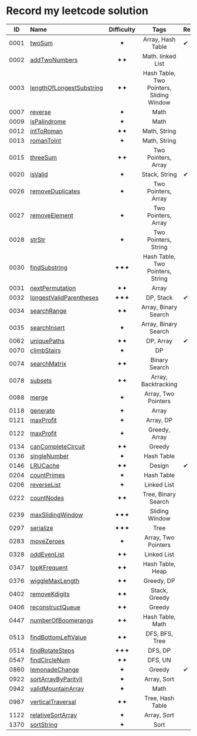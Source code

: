 # Record my leetcode solution

| ID | Name | Difficulty | Tags | Remarks |
| :---: | :--- | :---: | :---: | :--- |
| 0001 | [twoSum](./code/0001_twoSum/) | ✦ | Array, Hash Table | ✔ |
| 0002 | [addTwoNumbers](./code/0002_addTwoNumbers) | ✦✦ | Math. linked List |  |
| 0003 | [lengthOfLongestSubstring](./code/0003_lengthOfLongestSubstring) | ✦✦ | Hash Table, Two Pointers, Sliding Window |  |
| 0007 | [reverse](./code/0007_reverse) | ✦ | Math |  |
| 0009 | [isPalindrome](./code/0009_isPalindrome) | ✦ | Math |  |
| 0012 | [intToRoman](./code/0012_intToRoman) | ✦✦ | Math, String |  |
| 0013 | [romanToInt](./code/0013_romanToInt) | ✦ | Math, String |  |
| 0015 | [threeSum](./code/0015_threeSum) | ✦✦ | Two Pointers, Array |  |
| 0020 | [isValid](./code/0020_isValid) | ✦ | Stack, String | ✔ |
| 0026 | [removeDuplicates](./code/0026_removeDuplicates) | ✦ | Two Pointers, Array |  |
| 0027 | [removeElement](./code/0027_removeElement) | ✦ | Two Pointers, Array |  |
| 0028 | [strStr](./code/0028_strStr) | ✦ | Two Pointers, String |  |
| 0030 | [findSubstring](./code/0030_findSubstring) | ✦✦✦ | Hash Table, Two Pointers, String |  |
| 0031 | [nextPermutation](./code/0031_nextPermutation) | ✦✦ | Array |  |
| 0032 | [longestValidParentheses](./code/0032_longestValidParentheses) | ✦✦✦ | DP, Stack | ✔ |
| 0034 | [searchRange](./code/0034_searchRange) | ✦✦ | Array, Binary Search |  |
| 0035 | [searchInsert](./code/0035_searchInsert) | ✦ | Array, Binary Search |  |
| 0062 | [uniquePaths](./code/0062_uniquePaths) | ✦✦ | DP, Array | ✔ |
| 0070 | [climbStairs](./code/0070_climbStairs) | ✦ | DP |  |
| 0074 | [searchMatrix](./code/0074_searchMatrix) | ✦✦ | Binary Search |  |
| 0078 | [subsets](./code/0078_subsets) | ✦✦ | Array, Backtracking |  |
| 0088 | [merge](./code/0088_merge) | ✦ | Array, Two Pointers |  |
| 0118 | [generate](./code/0118_generate) | ✦ | Array |  |
| 0121 | [maxProfit](./code/0121_maxProfit) | ✦ | Array, DP |  |
| 0122 | [maxProfit](./code/0122_maxProfit) | ✦ | Greedy, Array |  |
| 0134 | [canCompleteCircuit](./code/0134_canCompleteCircuit) | ✦✦ | Greedy |  |
| 0136 | [singleNumber](./code/0136_singleNumber) | ✦ | Hash Table |  |
| 0146 | [LRUCache](./code/0146_LRUCache) | ✦✦ | Design | ✔ |
| 0204 | [countPrimes](./code/0204_countPrimes) | ✦ | Hash Table |  |
| 0206 | [reverseList](./code/0206_reverseList) | ✦ | Linked List |  |
| 0222 | [countNodes](./code/0222_countNodes) | ✦✦ | Tree, Binary Search |  |
| 0239 | [maxSlidingWindow](./code/0239_maxSlidingWindow) | ✦✦✦ | Sliding Window |  |
| 0297 | [serialize](./code/0297_serialize) | ✦✦✦ | Tree |  |
| 0283 | [moveZeroes](./code/0283_moveZeroes) | ✦ | Array, Two Pointers |  |
| 0328 | [oddEvenList](./code/0328_oddEvenList) | ✦✦ | Linked List |  |
| 0347 | [topKFrequent](./code/0347_topKFrequent) | ✦✦ | Hash Table, Heap |  |
| 0376 | [wiggleMaxLength](./code/0376_wiggleMaxLength) | ✦✦ | Greedy, DP |  |
| 0402 | [removeKdigits](./code/0402_removeKdigits) | ✦✦ | Stack, Greedy |  |
| 0406 | [reconstructQueue](./code/0406_reconstructQueue) | ✦✦ | Greedy |  |
| 0447 | [numberOfBoomerangs](./code/0447_numberOfBoomerangs) | ✦✦ | Hash Table, Math |  |
| 0513 | [findBottomLeftValue](./code/0513_findBottomLeftValue) | ✦✦ | DFS, BFS, Tree |  |
| 0514 | [findRotateSteps](./code/0514_findRotateSteps) | ✦✦✦ | DFS, DP |  |
| 0547 | [findCircleNum](./code/0547_findCircleNum) | ✦✦ | DFS, UN |  |
| 0860 | [lemonadeChange](./code/0860_lemonadeChange) | ✦ | Greedy | ✔ |
| 0922 | [sortArrayByParityII](./code/0922_sortArrayByParityII) | ✦ | Array, Sort |  |
| 0942 | [validMountainArray](./code/0942_validMountainArray) | ✦ | Math |  |
| 0987 | [verticalTraversal](./code/0987_verticalTraversal) | ✦✦ | Tree, Hash Table |  |
| 1122 | [relativeSortArray](./code/1122_relativeSortArray) | ✦ | Array, Sort |  |
| 1370 | [sortString](./code/1370_sortString) | ✦ | Sort |  |